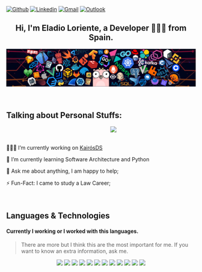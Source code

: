 [![Github](https://img.shields.io/badge/-Github-000?style=flat&logo=Github&logoColor=white)](https://github.com/eladioltb)
[![Linkedin](https://img.shields.io/badge/-LinkedIn-blue?style=flat&logo=Linkedin&logoColor=white)](https://www.linkedin.com/in/eloriente/)
[![Gmail](https://img.shields.io/badge/-Gmail-c14438?style=flat&logo=Gmail&logoColor=white)](mailto:eladioloriente@gmail.com)
[![Outlook](https://img.shields.io/badge/-Outlook-0078D4?style=flat&logo=Microsoft-Outlook&logoColor=white)](mailto:eladiolorientebrb@hotmail.com)

<section>
  <div>
    <h1 align='center'>
      Hi, I'm Eladio Loriente, a Developer 👨🏻‍💻 from Spain.
    </h1>
  </div>
  <img src='./assets/header_1.png'>
</section>

&nbsp;

<!-- Talking about you -->
<h2>Talking about Personal Stuffs:</h2>
<img src='https://c.tenor.com/GfSX-u7VGM4AAAAC/coding.gif' width="45%" align="right" />
<div>
  <br>
  <br>
  <p>
    👨🏽‍💻 I’m currently working on <a href='https://www.kairosds.com/es/index.html'>KairósDS</a>
  </p>
  <p>
    🌱 I’m currently learning Software Architecture and Python
  </p>
  <p>
    💬 Ask me about anything, I am happy to help;
  </p>
  <p>
    ⚡️ Fun-Fact: I came to study a Law Career;
  </p>
</div>

&nbsp;
&nbsp;
<br>
<h2>Languages & Technologies</h2>
<h4>Currently I working or I worked with this languages.</h4>

>There are more but I think this are the most important for me. If you want to know an extra information, ask me.</sub>

<p align='center'>
  <img width="7%" src="https://www.vectorlogo.zone/logos/angular/angular-icon.svg">
  <img width="7%" src="https://www.vectorlogo.zone/logos/reactjs/reactjs-icon.svg">
  <img width="7%" src="https://upload.vectorlogo.zone/logos/javascript/images/239ec8a4-163e-4792-83b6-3f6d96911757.svg">
  <img width="7%" src="https://www.vectorlogo.zone/logos/typescriptlang/typescriptlang-icon.svg">
  <img width="7%" src="https://www.vectorlogo.zone/logos/json/json-icon.svg">
  <img width="7%" src="https://www.vectorlogo.zone/logos/sass-lang/sass-lang-icon.svg">
  <img width="7%" src="https://www.vectorlogo.zone/logos/mysql/mysql-icon.svg">
  <img width="7%" src="https://www.vectorlogo.zone/logos/mongodb/mongodb-icon.svg">
  <img width="7%" src="https://www.vectorlogo.zone/logos/firebase/firebase-icon.svg">
  <img width="7%" src="https://www.vectorlogo.zone/logos/git-scm/git-scm-icon.svg">
  <img width="7%" src="https://www.vectorlogo.zone/logos/yaml/yaml-icon.svg">
  <img width="7%" src="https://www.vectorlogo.zone/logos/github/github-icon.svg">
</p>
